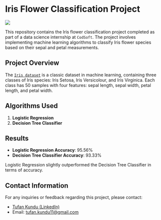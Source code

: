# Iris Flower Classification Project
<img src = "https://camo.githubusercontent.com/9747c2a717d6625ac9679e3d1624af6080174fed9be7d96aedb3dacd46f4f44f/68747470733a2f2f6d69726f2e6d656469756d2e636f6d2f6d61782f3837352f312a37626e4c4b73436858713934516a744169526e3430772e706e67">
<br>

This repository contains the Iris flower classification project completed as part of a data science internship at `CodSoft`. The project involves implementing machine learning algorithms to classify Iris flower species based on their sepal and petal measurements.

## Project Overview

The <a href = "https://github.com/kindo-tk/CODSOFT/blob/main/Iris_Flower_Classification/IRIS.csv">`Iris dataset`</a> is a classic dataset in machine learning, containing three classes of Iris species: Iris Setosa, Iris Versicolour, and Iris Virginica. Each class has 50 samples with four features: sepal length, sepal width, petal length, and petal width.

## Algorithms Used

1. **Logistic Regression**
2. **Decision Tree Classifier**

## Results

- **Logistic Regression Accuracy**: 95.56%
- **Decision Tree Classifier Accuracy**: 93.33%

Logistic Regression slightly outperformed the Decision Tree Classifier in terms of accuracy.

## Contact Information
For any inquiries or feedback regarding this project, please contact:

- <a href="https://www.linkedin.com/in/tufan-kundu-577945221/">Tufan Kundu (LinkedIn)</a>
- Email: tufan.kundu11@gmail.com
